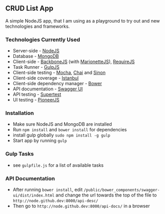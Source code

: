 ## CRUD List App

A simple NodeJS app, that I am using as a playground to try out and new technologies and frameworks.

### Technologies Currently Used

* Server-side - [NodeJS](http://nodejs.org/)
* Database - [MongoDB](http://www.mongodb.org/)
* Client-side - [BackboneJS](http://backbonejs.org/) (with [MarionetteJS](http://marionettejs.com/)), [RequireJS](http://requirejs.org/)
* Task Runner - [GulpJS](http://gulpjs.com/)
* Client-side testing - [Mocha](http://visionmedia.github.io/mocha/), [Chai](http://chaijs.com/) and [Sinon](http://sinonjs.org/)
* Client-side coverage - [Istanbul](http://gotwarlost.github.io/istanbul/)
* Client-side dependency manager - [Bower](http://bower.io/)
* API documentation - [Swagger UI](https://github.com/wordnik/swagger-ui)
* API testing - [Supertest](https://github.com/visionmedia/supertest)
* UI testing - [PioneerJS](http://pioneerjs.com/)

### Installation

* Make sure NodeJS and MongoDB are installed
* Run `npm install` and `bower install` for dependencies
* install gulp globally `sudo npm install -g gulp`
* Start app by running `gulp`

### Gulp Tasks

* see `gulpfile.js` for a list of available tasks

### API Documentation

* After running `bower install`, edit `/public/bower_components/swagger-ui/dist/index.html` and change the url towards the top of the file to `http://node.github.dev:8000/api-desc/`
* Then go to `http://node.github.dev:8000/api-docs/` in a browser